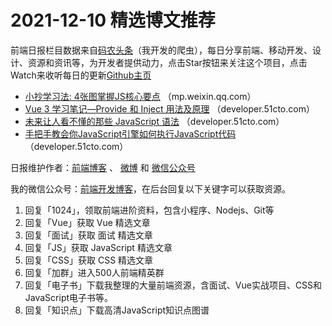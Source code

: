 # 2021-12-10 精选博文推荐

前端日报栏目数据来自[码农头条](https://toutiao.qdkfweb.cn/)（我开发的爬虫），每日分享前端、移动开发、设计、资源和资讯等，为开发者提供动力，点击Star按钮来关注这个项目，点击Watch来收听每日的更新[Github主页](https://github.com/kujian/frontendDaily)
* [小抄学习法: 4张图掌握JS核心要点](https://mp.weixin.qq.com/s?__biz=MzkyOTIxMDAzNw==&mid=2247491710&idx=1&sn=662c7ce91ef55422330e3f0529fc9d9c) （mp.weixin.qq.com）
* [Vue 3 学习笔记—Provide 和 Inject 用法及原理](https://developer.51cto.com/art/202112/694354.htm) （developer.51cto.com）
* [未来让人看不懂的那些 JavaScript 语法](https://developer.51cto.com/art/202112/694406.htm) （developer.51cto.com）
* [手把手教会你JavaScript引擎如何执行JavaScript代码](https://developer.51cto.com/art/202112/694396.htm) （developer.51cto.com）

日报维护作者：[前端博客](https://qdkfweb.cn/) 、 [微博](http://weibo.com/kujian) 和 [微信公众号](https://open.weixin.qq.com/qr/code?username=caibaojian_com)

我的微信公众号：[前端开发博客](https://open.weixin.qq.com/qr/code?username=caibaojian_com)，在后台回复以下关键字可以获取资源。

1. 回复「1024」，领取前端进阶资料，包含小程序、Nodejs、Git等
2. 回复「Vue」获取 Vue 精选文章
3. 回复「面试」获取 面试 精选文章
4. 回复「JS」获取 JavaScript 精选文章
5. 回复「CSS」获取 CSS 精选文章
6. 回复「加群」进入500人前端精英群
7. 回复「电子书」下载我整理的大量前端资源，含面试、Vue实战项目、CSS和JavaScript电子书等。
8. 回复「知识点」下载高清JavaScript知识点图谱